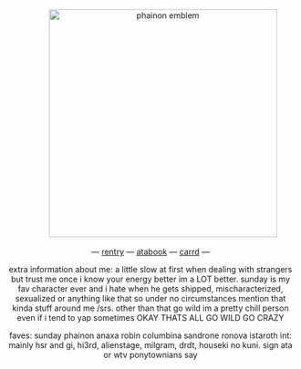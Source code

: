   </div>
<div align=center> ⠀⠀⠀⠀
<img width="400" src="https://files.catbox.moe/vyvald.png" alt="phainon emblem">

  
 — [rentry](https://rentry.co/haloviangel) — [atabook](https://sundays.atabook.org) — [carrd](https://kkkaat.carrd.co) —

extra information about me:
a little slow at first when dealing with strangers but trust me once i know your energy better im a LOT better.
sunday is my fav character ever and i hate when he gets shipped, mischaracterized, sexualized or anything like that so under no circumstances mention that kinda stuff around me /srs. other than that go wild im a pretty chill person even if i tend to yap sometimes OKAY THATS ALL GO WILD GO CRAZY

faves: sunday phainon anaxa robin columbina sandrone ronova istaroth
int: mainly hsr and gi, hi3rd, alienstage, milgram, drdt, houseki no kuni.
sign ata or wtv ponytownians say
</div>
